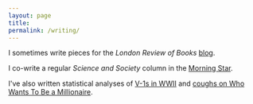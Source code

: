 ```yaml
---
layout: page
title:
permalink: /writing/
---
```


I sometimes write pieces for the *London Review of Books* [blog](https://www.lrb.co.uk/blog/author/liam-shaw).

I co-write a regular *Science and Society* column in the [Morning Star](https://morningstaronline.co.uk/author/science-and-society).

I've also written statistical analyses of [V-1s in WWII](https://rss.onlinelibrary.wiley.com/doi/10.1111/j.1740-9713.2019.01315.x) and [coughs on Who Wants To Be a Millionaire](https://medium.com/@liam.philip.shaw/a-statistical-analysis-of-coughing-patterns-on-who-wants-to-be-a-millionaire-187be5cc6af1).
